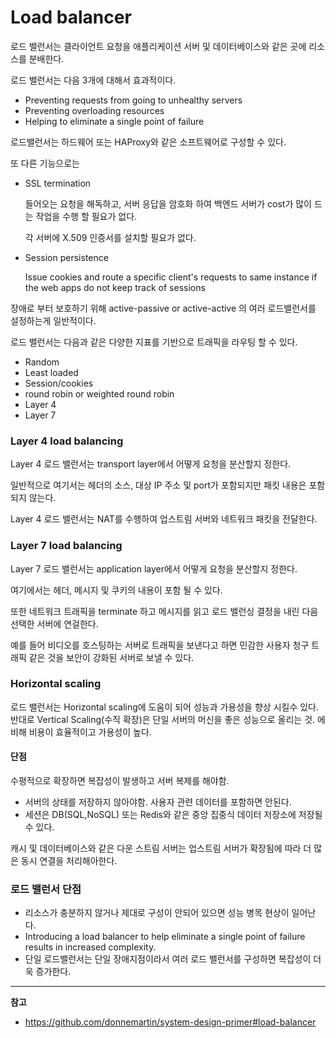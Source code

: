 # Load balancer


로드 밸런서는 클라이언트 요청을 애플리케이션 서버 및 데이터베이스와 같은 곳에 리소스를 분배한다. 

<!--more-->

로드 밸런서는 다음 3개에 대해서 효과적이다.

* Preventing requests from going to unhealthy servers
* Preventing overloading resources
* Helping to eliminate a single point of failure

로드밸런서는 하드웨어 또는 HAProxy와 같은 소프트웨어로 구성할 수 있다.

또 다른 기능으로는 

* SSL termination
     
    들어오는 요청을 해독하고, 서버 응답을 암호화 하여 백엔드 서버가 cost가 많이 드는 작업을 수행 할 필요가 없다.

    각 서버에 X.509 인증서를 설치할 필요가 없다.

* Session persistence

    Issue cookies and route a specific client's requests to same instance if the web apps do not keep track of sessions

장애로 부터 보호하기 위해 active-passive or active-active 의 여러 로드밸런서를 설정하는게 일반적이다.

로드 밸런서는 다음과 같은 다양한 지표를 기반으로 트래픽을 라우팅 할 수 있다.

* Random
* Least loaded
* Session/cookies
* round robin or weighted round robin
* Layer 4
* Layer 7


### Layer 4 load balancing

Layer 4 로드 밸런서는 transport layer에서 어떻게 요청을 분산할지 정한다.

일반적으로 여기서는 헤더의 소스, 대상 IP 주소 및 port가 포함되지만 패킷 내용은 포함 되지 않는다.

Layer 4 로드 밸런서는 NAT를 수행하여 업스트림 서버와 네트워크 패킷을 전달한다.

### Layer 7 load balancing

Layer 7 로드 밸런서는 application layer에서 어떻게 요청을 분산할지 정한다.

여기에서는 헤더, 메시지 및 쿠키의 내용이 포함 될 수 있다.

또한 네트워크 트래픽을 terminate 하고 메시지를 읽고 로드 밸런싱 결정을 내린 다음 선택한 서버에 연걸한다.

예를 들어 비디오를 호스팅하는 서버로 트래픽을 보낸다고 하면 민감한 사용자 청구 트래픽 같은 것을 보안이 강화된 서버로 보낼 수 있다.


### Horizontal scaling

로드 밸런서는 Horizontal scaling에 도움이 되어 성능과 가용성을 향상 시킬수 있다. 반대로 Vertical Scaling(수직 확장)은 단일 서버의 머신을 좋은 성능으로 올리는 것. 에 비해 비용이 효율적이고 가용성이 높다. 

#### 단점

수평적으로 확장하면 복잡성이 발생하고 서버 복제를 해야함.

* 서버의 상태를 저장하지 않아야함. 사용자 관련 데이터를 포함하면 안된다.
* 세션은 DB(SQL,NoSQL) 또는 Redis와 같은 중앙 집중식 데이터 저장소에 저장될 수 있다.

캐시 및 데이터베이스와 같은 다운 스트림 서버는 업스트림 서버가 확장됨에 따라 더 많은 동시 연결을 처리해아한다.

### 로드 밸런서 단점

* 리소스가 충분하지 않거나 제대로 구성이 안되어 있으면 성능 병목 현상이 일어난다.
* Introducing a load balancer to help eliminate a single point of failure results in increased complexity.
* 단일 로드밸런서는 단일 장애지점이라서 여러 로드 밸런서를 구성하면 복잡성이 더욱 증가한다.

---

**참고**

* https://github.com/donnemartin/system-design-primer#load-balancer
